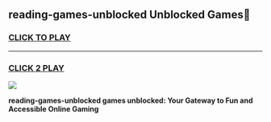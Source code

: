 
## reading-games-unblocked Unblocked Games👋
<h3>
<a href="https://news.freeplayer.one?title=reading-games-unblocked&ref=16F">CLICK TO PLAY</a></h3>
<hr>

<h3>
<a href="https://news.freeplayer.one?title=reading-games-unblocked&ref=16F">CLICK 2 PLAY</a>
  
</h3>

<a href="https://news.freeplayer.one?title=reading-games-unblocked&ref=16F/"><img src="https://clearcache.store/games.png"></a>


**reading-games-unblocked games unblocked: Your Gateway to Fun and Accessible Online Gaming**
